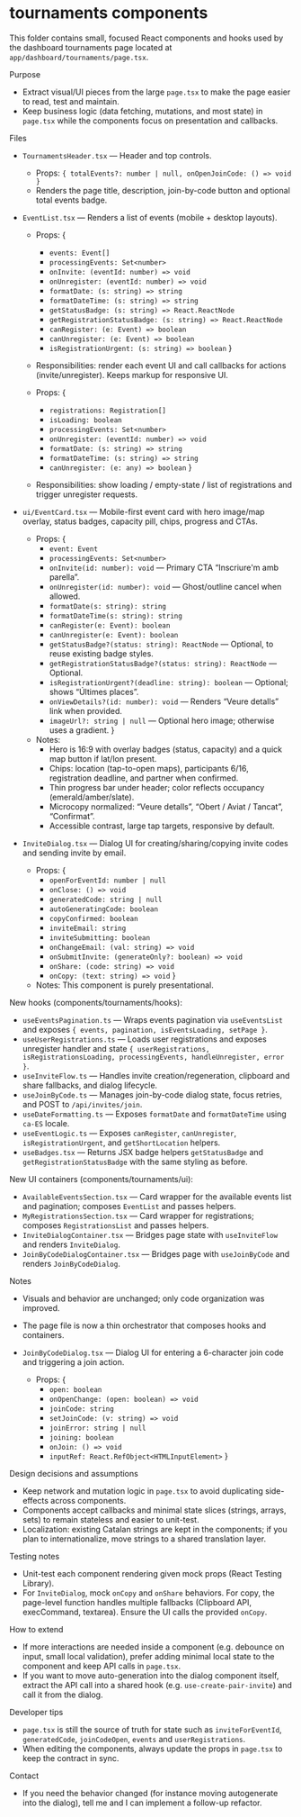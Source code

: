 # tournaments components

This folder contains small, focused React components and hooks used by the dashboard tournaments page located at `app/dashboard/tournaments/page.tsx`.

Purpose
- Extract visual/UI pieces from the large `page.tsx` to make the page easier to read, test and maintain.
- Keep business logic (data fetching, mutations, and most state) in `page.tsx` while the components focus on presentation and callbacks.

Files
- `TournamentsHeader.tsx` — Header and top controls.
  - Props: `{ totalEvents?: number | null, onOpenJoinCode: () => void }`
  - Renders the page title, description, join-by-code button and optional total events badge.

- `EventList.tsx` — Renders a list of events (mobile + desktop layouts).
  - Props: {
    - `events: Event[]`
    - `processingEvents: Set<number>`
    - `onInvite: (eventId: number) => void`
    - `onUnregister: (eventId: number) => void`
    - `formatDate: (s: string) => string`
    - `formatDateTime: (s: string) => string`
    - `getStatusBadge: (s: string) => React.ReactNode`
    - `getRegistrationStatusBadge: (s: string) => React.ReactNode`
    - `canRegister: (e: Event) => boolean`
    - `canUnregister: (e: Event) => boolean`
    - `isRegistrationUrgent: (s: string) => boolean`
  }
  - Responsibilities: render each event UI and call callbacks for actions (invite/unregister). Keeps markup for responsive UI.

  - Props: {
    - `registrations: Registration[]`
    - `isLoading: boolean`
    - `processingEvents: Set<number>`
    - `onUnregister: (eventId: number) => void`
    - `formatDate: (s: string) => string`
    - `formatDateTime: (s: string) => string`
    - `canUnregister: (e: any) => boolean`
  }
  - Responsibilities: show loading / empty-state / list of registrations and trigger unregister requests.

- `ui/EventCard.tsx` — Mobile-first event card with hero image/map overlay, status badges, capacity pill, chips, progress and CTAs.
  - Props: {
    - `event: Event`
    - `processingEvents: Set<number>`
    - `onInvite(id: number): void` — Primary CTA “Inscriure'm amb parella”.
    - `onUnregister(id: number): void` — Ghost/outline cancel when allowed.
    - `formatDate(s: string): string`
    - `formatDateTime(s: string): string`
    - `canRegister(e: Event): boolean`
    - `canUnregister(e: Event): boolean`
    - `getStatusBadge?(status: string): ReactNode` — Optional, to reuse existing badge styles.
    - `getRegistrationStatusBadge?(status: string): ReactNode` — Optional.
    - `isRegistrationUrgent?(deadline: string): boolean` — Optional; shows “Últimes places”.
    - `onViewDetails?(id: number): void` — Renders “Veure detalls” link when provided.
    - `imageUrl?: string | null` — Optional hero image; otherwise uses a gradient.
  }
  - Notes:
    - Hero is 16:9 with overlay badges (status, capacity) and a quick map button if lat/lon present.
    - Chips: location (tap-to-open maps), participants 6/16, registration deadline, and partner when confirmed.
    - Thin progress bar under header; color reflects occupancy (emerald/amber/slate).
    - Microcopy normalized: “Veure detalls”, “Obert / Aviat / Tancat”, “Confirmat”.
    - Accessible contrast, large tap targets, responsive by default.

- `InviteDialog.tsx` — Dialog UI for creating/sharing/copying invite codes and sending invite by email.
  - Props: {
    - `openForEventId: number | null`
    - `onClose: () => void`
    - `generatedCode: string | null`
    - `autoGeneratingCode: boolean`
    - `copyConfirmed: boolean`
    - `inviteEmail: string`
    - `inviteSubmitting: boolean`
    - `onChangeEmail: (val: string) => void`
    - `onSubmitInvite: (generateOnly?: boolean) => void`
    - `onShare: (code: string) => void`
    - `onCopy: (text: string) => void`
  }
  - Notes: This component is purely presentational.

New hooks (components/tournaments/hooks):
- `useEventsPagination.ts` — Wraps events pagination via `useEventsList` and exposes `{ events, pagination, isEventsLoading, setPage }`.
- `useUserRegistrations.ts` — Loads user registrations and exposes unregister handler and state `{ userRegistrations, isRegistrationsLoading, processingEvents, handleUnregister, error }`.
- `useInviteFlow.ts` — Handles invite creation/regeneration, clipboard and share fallbacks, and dialog lifecycle.
- `useJoinByCode.ts` — Manages join-by-code dialog state, focus retries, and POST to `/api/invites/join`.
- `useDateFormatting.ts` — Exposes `formatDate` and `formatDateTime` using `ca-ES` locale.
- `useEventLogic.ts` — Exposes `canRegister`, `canUnregister`, `isRegistrationUrgent`, and `getShortLocation` helpers.
- `useBadges.tsx` — Returns JSX badge helpers `getStatusBadge` and `getRegistrationStatusBadge` with the same styling as before.

New UI containers (components/tournaments/ui):
- `AvailableEventsSection.tsx` — Card wrapper for the available events list and pagination; composes `EventList` and passes helpers.
- `MyRegistrationsSection.tsx` — Card wrapper for registrations; composes `RegistrationsList` and passes helpers.
- `InviteDialogContainer.tsx` — Bridges page state with `useInviteFlow` and renders `InviteDialog`.
- `JoinByCodeDialogContainer.tsx` — Bridges page with `useJoinByCode` and renders `JoinByCodeDialog`.

Notes
- Visuals and behavior are unchanged; only code organization was improved.
- The page file is now a thin orchestrator that composes hooks and containers.

- `JoinByCodeDialog.tsx` — Dialog UI for entering a 6-character join code and triggering a join action.
  - Props: {
    - `open: boolean`
    - `onOpenChange: (open: boolean) => void`
    - `joinCode: string`
    - `setJoinCode: (v: string) => void`
    - `joinError: string | null`
    - `joining: boolean`
    - `onJoin: () => void`
    - `inputRef: React.RefObject<HTMLInputElement>`
  }

Design decisions and assumptions
- Keep network and mutation logic in `page.tsx` to avoid duplicating side-effects across components.
- Components accept callbacks and minimal state slices (strings, arrays, sets) to remain stateless and easier to unit-test.
- Localization: existing Catalan strings are kept in the components; if you plan to internationalize, move strings to a shared translation layer.

Testing notes
- Unit-test each component rendering given mock props (React Testing Library).
- For `InviteDialog`, mock `onCopy` and `onShare` behaviors. For copy, the page-level function handles multiple fallbacks (Clipboard API, execCommand, textarea). Ensure the UI calls the provided `onCopy`.

How to extend
- If more interactions are needed inside a component (e.g. debounce on input, small local validation), prefer adding minimal local state to the component and keep API calls in `page.tsx`.
- If you want to move auto-generation into the dialog component itself, extract the API call into a shared hook (e.g. `use-create-pair-invite`) and call it from the dialog.

Developer tips
- `page.tsx` is still the source of truth for state such as `inviteForEventId`, `generatedCode`, `joinCodeOpen`, `events` and `userRegistrations`.
- When editing the components, always update the props in `page.tsx` to keep the contract in sync.

Contact
- If you need the behavior changed (for instance moving autogenerate into the dialog), tell me and I can implement a follow-up refactor.
